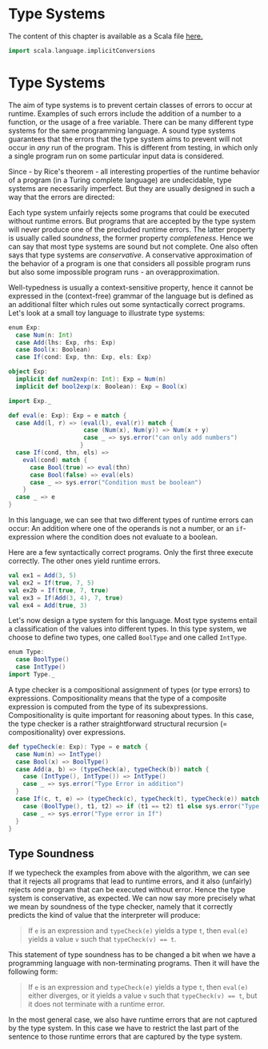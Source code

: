 # Type Systems

The content of this chapter is available as a Scala file [here.](./type-systems.scala)

```scala mdoc:invisible
import scala.language.implicitConversions
```

Type Systems
============

The aim of type systems is to prevent certain classes of errors to occur at runtime. Examples of such errors include the addition of
a number to a function, or the usage of a free variable. There can be many different type systems for the same programming language.
A sound type systems guarantees that the errors that the type system aims to prevent will not occur in _any_ run of the program.
This is different from testing, in which only a single program run on some particular input data is considered.

Since - by Rice's theorem - all interesting properties of the runtime behavior of a program (in a Turing complete language) are undecidable,
type systems are necessarily imperfect. But they are usually designed in such a way that the errors are directed:

Each type system unfairly rejects some programs that could be executed without runtime errors. But programs that are accepted by the
type system will never produce one of the precluded runtime errors. The latter property is usually called _soundness_,
the former property _completeness_. Hence we can say that most type systems are sound but not complete. One also often says that
type systems are _conservative_. A conservative approximation of the behavior of a program is one that considers all possible program
runs but also some impossible program runs - an overapproximation.

Well-typedness is usually a context-sensitive property, hence it cannot be expressed in the (context-free) grammar of the language
but is defined as an additional filter which rules out some syntactically correct programs.
Let's look at a small toy language to illustrate type systems:

```scala mdoc
enum Exp:
  case Num(n: Int)
  case Add(lhs: Exp, rhs: Exp)
  case Bool(x: Boolean)
  case If(cond: Exp, thn: Exp, els: Exp)

object Exp:
  implicit def num2exp(n: Int): Exp = Num(n)
  implicit def bool2exp(x: Boolean): Exp = Bool(x)

import Exp._

def eval(e: Exp): Exp = e match {
  case Add(l, r) => (eval(l), eval(r)) match {
                     case (Num(x), Num(y)) => Num(x + y)
                     case _ => sys.error("can only add numbers")
                    }
  case If(cond, thn, els) =>
    eval(cond) match {
      case Bool(true) => eval(thn)
      case Bool(false) => eval(els)
      case _ => sys.error("Condition must be boolean")
    }
  case _ => e
}
```

In this language, we can see that two different types of runtime errors can occur:
An addition where one of the operands is not a number, or an ``if``-expression where the condition
does not evaluate to a boolean.

Here are a few syntactically correct programs. Only the first three execute correctly. The
other ones yield runtime errors.

```scala mdoc:silent
val ex1 = Add(3, 5)
val ex2 = If(true, 7, 5)
val ex2b = If(true, 7, true)
val ex3 = If(Add(3, 4), 7, true)
val ex4 = Add(true, 3)
```

Let's now design a type system for this language. Most type systems entail a classification of the values into different types.
In this type system, we choose to define two types, one called `BoolType` and one called `IntType`.

```scala mdoc
enum Type:
  case BoolType()
  case IntType()
import Type._
```

A type checker is a compositional assignment of types (or type errors) to expressions. Compositionality means that the type of a
composite expression is computed from the type of its subexpressions. Compositionality is quite important for reasoning about types.
In this case, the type checker is a rather straightforward structural recursion (= compositionality) over expressions.

```scala mdoc
def typeCheck(e: Exp): Type = e match {
  case Num(n) => IntType()
  case Bool(x) => BoolType()
  case Add(a, b) => (typeCheck(a), typeCheck(b)) match {
    case (IntType(), IntType()) => IntType()
    case _ => sys.error("Type Error in addition")
  }
  case If(c, t, e) => (typeCheck(c), typeCheck(t), typeCheck(e)) match {
    case (BoolType(), t1, t2) => if (t1 == t2) t1 else sys.error("Type error in if")
    case _ => sys.error("Type error in If")
  }
}
```

## Type Soundness

If we typecheck the examples from above with the algorithm, we can see that it rejects all programs that lead to runtime errors,
and it also (unfairly) rejects one program that can be executed without error. Hence the type system is conservative, as expected.
We can now say more precisely what we mean by soundness of the type checker, namely that it correctly predicts the kind of value that
the interpreter will produce:

>If ``e`` is an expression and ``typeCheck(e)`` yields a type ``t``, then ``eval(e)`` yields a value ``v`` such that ``typeCheck(v) == t``.

This statement of type soundness has to be changed a bit when we have a programming language with non-terminating programs.
Then it will have the following form:

>If ``e`` is an expression and ``typeCheck(e)`` yields a type ``t``, then ``eval(e)`` either diverges, or it yields a value ``v``
>such that ``typeCheck(v) == t``, but it does not terminate with a runtime error.

In the most general case, we also have runtime errors that are not captured by the type system. In this case we have to restrict
the last part of the sentence to those runtime errors that are captured by the type system.
